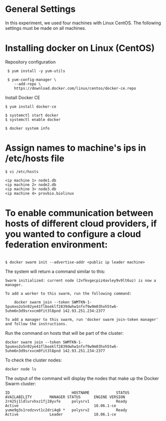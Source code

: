 # General Settings

In this experiment, we used four machines with Linux CentOS. The following settings must be made on all machines.

# Installing docker on Linux (CentOS)
Repository configuration

```
 $ yum install -y yum-utils

 $ yum-config-manager \
    --add-repo \
    https://download.docker.com/linux/centos/docker-ce.repo
```

Install Docker CE

```
$ yum install docker-ce

$ systemctl start docker
$ systemctl enable docker

$ docker system info
```

# Assign names to machine's ips in /etc/hosts file

```
$ vi /etc/hosts

<ip machine 1> node1.db
<ip machine 2> node2.db
<ip machine 3> node3.db
<ip machine 4> provbio.biolinux
```

# To enable communication between hosts of different cloud providers, if you wanted to configure a cloud federation environment:

```

$ docker swarm init --advertise-addr <public ip leader machine>

```

The system will return a command similar to this:

```
Swarm initialized: current node (2vfkvgecpiz4avley9v9lt6uz) is now a manager.

To add a worker to this swarm, run the following command:

    docker swarm join --token SWMTKN-1-5pumxo2o5n92ye41flboeklf2839dwhw1nfxf9w9m03hxh5tw6-5uhm6n3d9srxvcm0fit3l8pnd 142.93.251.234:2377

To add a manager to this swarm, run 'docker swarm join-token manager' and follow the instructions.

```

Run the command on hosts that will be part of the cluster:

```
docker swarm join --token SWMTKN-1-5pumxo2o5n92ye41flboeklf2839dwhw1nfxf9w9m03hxh5tw6-5uhm6n3d9srxvcm0fit3l8pnd 142.93.251.234:2377
```

To check the cluster nodes:

```
docker node ls
```

The output of the command will display the nodes that make up the Docker Swarm cluster:

```
ID                            HOSTNAME            STATUS              AVAILABILITY        MANAGER STATUS      ENGINE VERSION
2r425j1ldlurvhxz1fj28yvfe     polysrv1            Ready               Active                                  18.06.1-ce
yume9g3s1rodzvvt1c2dri4q8 *   polysrv2            Ready               Active              Leader              18.06.1-ce
```
